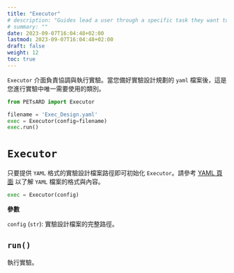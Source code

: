 ```yaml
---
title: "Executor"
# description: "Guides lead a user through a specific task they want to accomplish, often with a sequence of steps."
# summary: ""
date: 2023-09-07T16:04:48+02:00
lastmod: 2023-09-07T16:04:48+02:00
draft: false
weight: 12
toc: true
---
```


`Executor` 介面負責協調與執行實驗。當您備好實驗設計規劃的 `yaml` 檔案後，這是您進行實驗中唯一需要使用的類別。

```Python
from PETsARD import Executor

filename = 'Exec_Design.yaml'
exec = Executor(config=filename)
exec.run()
```

# `Executor`

只要提供 `YAML` 格式的實驗設計檔案路徑即可初始化 `Executor`。請參考 [YAML 頁面](https://nics-tw.github.io/PETsARD/YAML.html) 以了解 `YAML` 檔案的格式與內容。

```Python
exec = Executor(config)
```

**參數**

`config` (`str`): 實驗設計檔案的完整路徑。

## `run()`

執行實驗。
